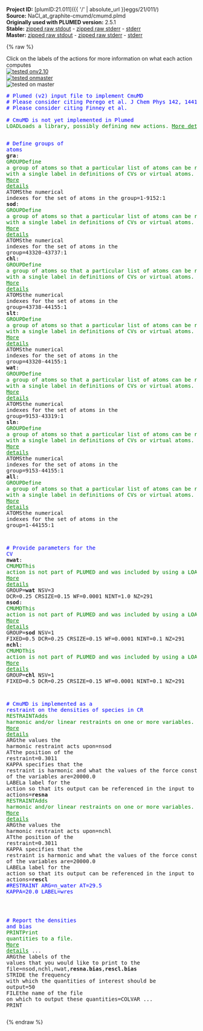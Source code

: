 **Project ID:** [plumID:21.011]({{ '/' | absolute_url }}eggs/21/011/)  
**Source:** NaCl_at_graphite-cmumd/cmumd.plmd  
**Originally used with PLUMED version:** 2.5.1  
**Stable:** [zipped raw stdout](cmumd.plmd.plumed.stdout.txt.zip) - [zipped raw stderr](cmumd.plmd.plumed.stderr.txt.zip) - [stderr](cmumd.plmd.plumed.stderr)  
**Master:** [zipped raw stdout](cmumd.plmd.plumed_master.stdout.txt.zip) - [zipped raw stderr](cmumd.plmd.plumed_master.stderr.txt.zip) - [stderr](cmumd.plmd.plumed_master.stderr)  

{% raw %}
<div class="plumedpreheader">
<div class="headerInfo" id="value_details_data/NaCl_at_graphite-cmumd/cmumd.plmd"> Click on the labels of the actions for more information on what each action computes </div>
<div class="containerBadge">
<div class="headerBadge"><a href="cmumd.plmd.plumed.stderr"><img src="https://img.shields.io/badge/v2.10-failed-red.svg" alt="tested onv2.10" /></a></div>
<div class="headerBadge"><a href="cmumd.plmd.plumed_master.stderr"><img src="https://img.shields.io/badge/master-failed-red.svg" alt="tested onmaster" /></a></div>
<div class="headerBadge"><img src="https://img.shields.io/badge/with-LOAD-yellow.svg" alt="tested on master" /></div>
</div>
</div>
<pre class="plumedlisting">
<span style="color:blue" class="comment"># Plumed (v2) input file to implement CmuMD</span>
<span style="color:blue" class="comment"># Please consider citing Perego et al. J Chem Phys 142, 144113 (2015)</span>
<span style="color:blue" class="comment"># Please consider citing Finney et al. </span>
<br/><span style="color:blue" class="comment"># CmuMD is not yet implemented in Plumed</span>
<span class="plumedtooltip" style="color:green">LOAD<span class="right">Loads a library, possibly defining new actions. <a href="https://www.plumed.org/doc-master/user-doc/html/LOAD" style="color:green">More details</a><i></i></span></span> <span class="plumedtooltip">FILE<span class="right">file to be loaded<i></i></span></span>=Cmumd.cpp

<span style="color:blue" class="comment"># Define groups of atoms</span>
<span style="display:none;" id="data/NaCl_at_graphite-cmumd/cmumd.plmd">The LOAD action with label <b></b> calculates something</span><b name="data/NaCl_at_graphite-cmumd/cmumd.plmdgra" onclick='showPath("data/NaCl_at_graphite-cmumd/cmumd.plmd","data/NaCl_at_graphite-cmumd/cmumd.plmdgra","data/NaCl_at_graphite-cmumd/cmumd.plmdgra","brown")'>gra</b>: <span class="plumedtooltip" style="color:green">GROUP<span class="right">Define a group of atoms so that a particular list of atoms can be referenced with a single label in definitions of CVs or virtual atoms. <a href="https://www.plumed.org/doc-master/user-doc/html/GROUP" style="color:green">More details</a><i></i></span></span> <span class="plumedtooltip">ATOMS<span class="right">the numerical indexes for the set of atoms in the group<i></i></span></span>=1-9152:1 
<span style="display:none;" id="data/NaCl_at_graphite-cmumd/cmumd.plmdgra">The GROUP action with label <b>gra</b> calculates something</span><b name="data/NaCl_at_graphite-cmumd/cmumd.plmdsod" onclick='showPath("data/NaCl_at_graphite-cmumd/cmumd.plmd","data/NaCl_at_graphite-cmumd/cmumd.plmdsod","data/NaCl_at_graphite-cmumd/cmumd.plmdsod","brown")'>sod</b>: <span class="plumedtooltip" style="color:green">GROUP<span class="right">Define a group of atoms so that a particular list of atoms can be referenced with a single label in definitions of CVs or virtual atoms. <a href="https://www.plumed.org/doc-master/user-doc/html/GROUP" style="color:green">More details</a><i></i></span></span> <span class="plumedtooltip">ATOMS<span class="right">the numerical indexes for the set of atoms in the group<i></i></span></span>=43320-43737:1
<span style="display:none;" id="data/NaCl_at_graphite-cmumd/cmumd.plmdsod">The GROUP action with label <b>sod</b> calculates something</span><b name="data/NaCl_at_graphite-cmumd/cmumd.plmdchl" onclick='showPath("data/NaCl_at_graphite-cmumd/cmumd.plmd","data/NaCl_at_graphite-cmumd/cmumd.plmdchl","data/NaCl_at_graphite-cmumd/cmumd.plmdchl","brown")'>chl</b>: <span class="plumedtooltip" style="color:green">GROUP<span class="right">Define a group of atoms so that a particular list of atoms can be referenced with a single label in definitions of CVs or virtual atoms. <a href="https://www.plumed.org/doc-master/user-doc/html/GROUP" style="color:green">More details</a><i></i></span></span> <span class="plumedtooltip">ATOMS<span class="right">the numerical indexes for the set of atoms in the group<i></i></span></span>=43738-44155:1
<span style="display:none;" id="data/NaCl_at_graphite-cmumd/cmumd.plmdchl">The GROUP action with label <b>chl</b> calculates something</span><b name="data/NaCl_at_graphite-cmumd/cmumd.plmdslt" onclick='showPath("data/NaCl_at_graphite-cmumd/cmumd.plmd","data/NaCl_at_graphite-cmumd/cmumd.plmdslt","data/NaCl_at_graphite-cmumd/cmumd.plmdslt","brown")'>slt</b>: <span class="plumedtooltip" style="color:green">GROUP<span class="right">Define a group of atoms so that a particular list of atoms can be referenced with a single label in definitions of CVs or virtual atoms. <a href="https://www.plumed.org/doc-master/user-doc/html/GROUP" style="color:green">More details</a><i></i></span></span> <span class="plumedtooltip">ATOMS<span class="right">the numerical indexes for the set of atoms in the group<i></i></span></span>=43320-44155:1
<span style="display:none;" id="data/NaCl_at_graphite-cmumd/cmumd.plmdslt">The GROUP action with label <b>slt</b> calculates something</span><b name="data/NaCl_at_graphite-cmumd/cmumd.plmdwat" onclick='showPath("data/NaCl_at_graphite-cmumd/cmumd.plmd","data/NaCl_at_graphite-cmumd/cmumd.plmdwat","data/NaCl_at_graphite-cmumd/cmumd.plmdwat","brown")'>wat</b>: <span class="plumedtooltip" style="color:green">GROUP<span class="right">Define a group of atoms so that a particular list of atoms can be referenced with a single label in definitions of CVs or virtual atoms. <a href="https://www.plumed.org/doc-master/user-doc/html/GROUP" style="color:green">More details</a><i></i></span></span> <span class="plumedtooltip">ATOMS<span class="right">the numerical indexes for the set of atoms in the group<i></i></span></span>=9153-43319:1
<span style="display:none;" id="data/NaCl_at_graphite-cmumd/cmumd.plmdwat">The GROUP action with label <b>wat</b> calculates something</span><b name="data/NaCl_at_graphite-cmumd/cmumd.plmdsln" onclick='showPath("data/NaCl_at_graphite-cmumd/cmumd.plmd","data/NaCl_at_graphite-cmumd/cmumd.plmdsln","data/NaCl_at_graphite-cmumd/cmumd.plmdsln","brown")'>sln</b>: <span class="plumedtooltip" style="color:green">GROUP<span class="right">Define a group of atoms so that a particular list of atoms can be referenced with a single label in definitions of CVs or virtual atoms. <a href="https://www.plumed.org/doc-master/user-doc/html/GROUP" style="color:green">More details</a><i></i></span></span> <span class="plumedtooltip">ATOMS<span class="right">the numerical indexes for the set of atoms in the group<i></i></span></span>=9153-44155:1 
<span style="display:none;" id="data/NaCl_at_graphite-cmumd/cmumd.plmdsln">The GROUP action with label <b>sln</b> calculates something</span><b name="data/NaCl_at_graphite-cmumd/cmumd.plmdall" onclick='showPath("data/NaCl_at_graphite-cmumd/cmumd.plmd","data/NaCl_at_graphite-cmumd/cmumd.plmdall","data/NaCl_at_graphite-cmumd/cmumd.plmdall","brown")'>all</b>: <span class="plumedtooltip" style="color:green">GROUP<span class="right">Define a group of atoms so that a particular list of atoms can be referenced with a single label in definitions of CVs or virtual atoms. <a href="https://www.plumed.org/doc-master/user-doc/html/GROUP" style="color:green">More details</a><i></i></span></span> <span class="plumedtooltip">ATOMS<span class="right">the numerical indexes for the set of atoms in the group<i></i></span></span>=1-44155:1

<span style="color:blue" class="comment"># Provide parameters for the CV</span>
<span style="display:none;" id="data/NaCl_at_graphite-cmumd/cmumd.plmdall">The GROUP action with label <b>all</b> calculates something</span><b name="data/NaCl_at_graphite-cmumd/cmumd.plmdnwat" onclick='showPath("data/NaCl_at_graphite-cmumd/cmumd.plmd","data/NaCl_at_graphite-cmumd/cmumd.plmdnwat","data/NaCl_at_graphite-cmumd/cmumd.plmdnwat","brown")'>nwat</b>: <span class="plumedtooltip" style="color:green">CMUMD<span class="right">This action is not part of PLUMED and was included by using a LOAD command <a href="https://www.plumed.org/doc-master/user-doc/html/LOAD" style="color:green">More details</a><i></i></span></span> GROUP=<b name="data/NaCl_at_graphite-cmumd/cmumd.plmdwat">wat</b> NSV=3 DCR=0.25 CRSIZE=0.15 WF=0.0001 NINT=1.0 NZ=291
<b name="data/NaCl_at_graphite-cmumd/cmumd.plmdnsod" onclick='showPath("data/NaCl_at_graphite-cmumd/cmumd.plmd","data/NaCl_at_graphite-cmumd/cmumd.plmdnsod","data/NaCl_at_graphite-cmumd/cmumd.plmdnsod","brown")'>nsod</b>: <span class="plumedtooltip" style="color:green">CMUMD<span class="right">This action is not part of PLUMED and was included by using a LOAD command <a href="https://www.plumed.org/doc-master/user-doc/html/LOAD" style="color:green">More details</a><i></i></span></span> GROUP=<b name="data/NaCl_at_graphite-cmumd/cmumd.plmdsod">sod</b> NSV=1 FIXED=0.5 DCR=0.25 CRSIZE=0.15 WF=0.0001 NINT=0.1 NZ=291
<b name="data/NaCl_at_graphite-cmumd/cmumd.plmdnchl" onclick='showPath("data/NaCl_at_graphite-cmumd/cmumd.plmd","data/NaCl_at_graphite-cmumd/cmumd.plmdnchl","data/NaCl_at_graphite-cmumd/cmumd.plmdnchl","brown")'>nchl</b>: <span class="plumedtooltip" style="color:green">CMUMD<span class="right">This action is not part of PLUMED and was included by using a LOAD command <a href="https://www.plumed.org/doc-master/user-doc/html/LOAD" style="color:green">More details</a><i></i></span></span> GROUP=<b name="data/NaCl_at_graphite-cmumd/cmumd.plmdchl">chl</b> NSV=1 FIXED=0.5 DCR=0.25 CRSIZE=0.15 WF=0.0001 NINT=0.1 NZ=291

<span style="color:blue" class="comment"># CmuMD is implemented as a restraint on the densities of species in CR</span>
<span class="plumedtooltip" style="color:green">RESTRAINT<span class="right">Adds harmonic and/or linear restraints on one or more variables. <a href="https://www.plumed.org/doc-master/user-doc/html/RESTRAINT" style="color:green">More details</a><i></i></span></span> <span class="plumedtooltip">ARG<span class="right">the values the harmonic restraint acts upon<i></i></span></span>=nsod <span class="plumedtooltip">AT<span class="right">the position of the restraint<i></i></span></span>=0.3011 <span class="plumedtooltip">KAPPA<span class="right"> specifies that the restraint is harmonic and what the values of the force constants on each of the variables are<i></i></span></span>=20000.0 <span class="plumedtooltip">LABEL<span class="right">a label for the action so that its output can be referenced in the input to other actions<i></i></span></span>=<b name="data/NaCl_at_graphite-cmumd/cmumd.plmdresna" onclick='showPath("data/NaCl_at_graphite-cmumd/cmumd.plmd","data/NaCl_at_graphite-cmumd/cmumd.plmdresna","data/NaCl_at_graphite-cmumd/cmumd.plmdresna","brown")'>resna</b>
<span style="display:none;" id="data/NaCl_at_graphite-cmumd/cmumd.plmdresna">The RESTRAINT action with label <b>resna</b> calculates the following quantities:<table  align="center" frame="void" width="95%" cellpadding="5%"><tr><td width="5%"><b> Quantity </b>  </td><td><b> Description </b> </td></tr><tr><td width="5%">resna.bias</td><td>the instantaneous value of the bias potential</td></tr><tr><td width="5%">resna.force2</td><td>the instantaneous value of the squared force due to this bias potential</td></tr></table></span><span class="plumedtooltip" style="color:green">RESTRAINT<span class="right">Adds harmonic and/or linear restraints on one or more variables. <a href="https://www.plumed.org/doc-master/user-doc/html/RESTRAINT" style="color:green">More details</a><i></i></span></span> <span class="plumedtooltip">ARG<span class="right">the values the harmonic restraint acts upon<i></i></span></span>=nchl <span class="plumedtooltip">AT<span class="right">the position of the restraint<i></i></span></span>=0.3011 <span class="plumedtooltip">KAPPA<span class="right"> specifies that the restraint is harmonic and what the values of the force constants on each of the variables are<i></i></span></span>=20000.0 <span class="plumedtooltip">LABEL<span class="right">a label for the action so that its output can be referenced in the input to other actions<i></i></span></span>=<b name="data/NaCl_at_graphite-cmumd/cmumd.plmdrescl" onclick='showPath("data/NaCl_at_graphite-cmumd/cmumd.plmd","data/NaCl_at_graphite-cmumd/cmumd.plmdrescl","data/NaCl_at_graphite-cmumd/cmumd.plmdrescl","brown")'>rescl</b>
<span style="color:blue" class="comment">#RESTRAINT ARG=n_water AT=29.5 KAPPA=20.0 LABEL=wres</span>

<br/><span style="color:blue" class="comment"># Report the densities and bias</span>
<span style="display:none;" id="data/NaCl_at_graphite-cmumd/cmumd.plmdrescl">The RESTRAINT action with label <b>rescl</b> calculates the following quantities:<table  align="center" frame="void" width="95%" cellpadding="5%"><tr><td width="5%"><b> Quantity </b>  </td><td><b> Description </b> </td></tr><tr><td width="5%">rescl.bias</td><td>the instantaneous value of the bias potential</td></tr><tr><td width="5%">rescl.force2</td><td>the instantaneous value of the squared force due to this bias potential</td></tr></table></span><span class="plumedtooltip" style="color:green">PRINT<span class="right">Print quantities to a file. <a href="https://www.plumed.org/doc-master/user-doc/html/PRINT" style="color:green">More details</a><i></i></span></span> ...
<span class="plumedtooltip">ARG<span class="right">the labels of the values that you would like to print to the file<i></i></span></span>=nsod,nchl,nwat,<b name="data/NaCl_at_graphite-cmumd/cmumd.plmdresna">resna.bias</b>,<b name="data/NaCl_at_graphite-cmumd/cmumd.plmdrescl">rescl.bias</b>
 <span class="plumedtooltip">STRIDE<span class="right"> the frequency with which the quantities of interest should be output<i></i></span></span>=50
 <span class="plumedtooltip">FILE<span class="right">the name of the file on which to output these quantities<i></i></span></span>=COLVAR
... PRINT
</pre>
{% endraw %}
